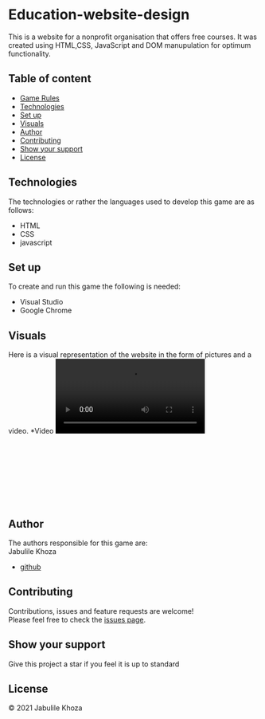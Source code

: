 # Education-website-design
This is a website for a nonprofit organisation that offers free courses. It was created using HTML,CSS, JavaScript and DOM manupulation for optimum functionality.
 ## Table of content
 * [Game Rules](#game-rules)
 * [Technologies](#technologies)
 * [Set up](#set-up)
 * [Visuals](#visuals)
 * [Author](#author)
 * [Contributing](#contributing)
 * [Show your support](#show-your-support)
 * [License](#license)
 
 ## Technologies
 The technologies or rather the languages used to develop this game are as follows:
 * HTML
 * CSS
 * javascript

 
 ## Set up
 To create and run this game the following is needed:
 * Visual Studio
 * Google Chrome
 
 ## Visuals
 Here is a visual representation of the website in the form of pictures and a video.
 *Video ![](https://github.com/Jabulile96/Education-website-design/blob/main/videos/webvid.mp4)<br/>
  ![]()<br/><br/>
  ![]()<br/><br/>
  ![]()<br/><br/>
  ![]()<br/><br/>
  ![]()<br/><br/>
  ![]()<br/><br/>
  ![]()<br/><br/>
  ![]()<br/><br/>
  ![]()
 
 ## Author
 The authors responsible for this game are:<br/>
 Jabulile Khoza
 * [github](https://github.com/Jabulile96)
 
 ## Contributing
 Contributions, issues and feature requests are welcome!<br/>
 Please feel free to check the [issues page]().
 
 ## Show your support
 Give this project a star if you feel it is up to standard
 
 ## License
 &copy; 2021 Jabulile Khoza<br/>
 

